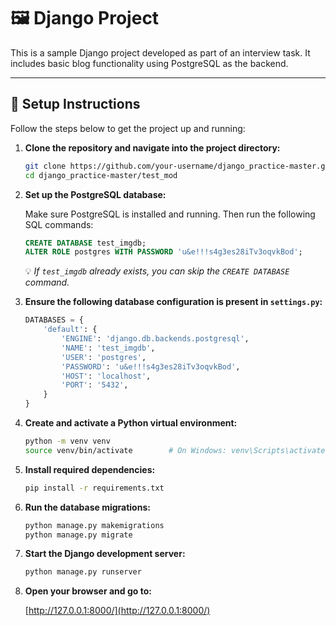 
# 🖼️ Django Project

This is a sample Django project developed as part of an interview task. It includes basic blog functionality using PostgreSQL as the backend.

---

## 🔧 Setup Instructions

Follow the steps below to get the project up and running:

1. **Clone the repository and navigate into the project directory:**

   ```bash
   git clone https://github.com/your-username/django_practice-master.git
   cd django_practice-master/test_mod
   ```

2. **Set up the PostgreSQL database:**

   Make sure PostgreSQL is installed and running. Then run the following SQL commands:

   ```sql
   CREATE DATABASE test_imgdb;
   ALTER ROLE postgres WITH PASSWORD 'u&e!!!s4g3es28iTv3oqvkBod';
   ```

   💡 *If `test_imgdb` already exists, you can skip the `CREATE DATABASE` command.*

3. **Ensure the following database configuration is present in `settings.py`:**

   ```python
   DATABASES = {
       'default': {
           'ENGINE': 'django.db.backends.postgresql',
           'NAME': 'test_imgdb',
           'USER': 'postgres',
           'PASSWORD': 'u&e!!!s4g3es28iTv3oqvkBod',
           'HOST': 'localhost',
           'PORT': '5432',
       }
   }
   ```

4. **Create and activate a Python virtual environment:**

   ```bash
   python -m venv venv
   source venv/bin/activate        # On Windows: venv\Scripts\activate
   ```

5. **Install required dependencies:**

   ```bash
   pip install -r requirements.txt
   ```

6. **Run the database migrations:**

   ```bash
   python manage.py makemigrations
   python manage.py migrate
   ```

7. **Start the Django development server:**

   ```bash
   python manage.py runserver
   ```

8. **Open your browser and go to:**

   [http://127.0.0.1:8000/](http://127.0.0.1:8000/)